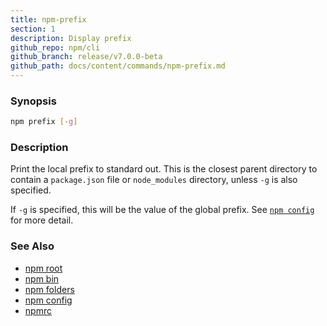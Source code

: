 ```yaml
---
title: npm-prefix
section: 1
description: Display prefix
github_repo: npm/cli
github_branch: release/v7.0.0-beta
github_path: docs/content/commands/npm-prefix.md
---
```


### Synopsis

```bash
npm prefix [-g]
```

### Description

Print the local prefix to standard out. This is the closest parent directory
to contain a `package.json` file or `node_modules` directory, unless `-g` is
also specified.

If `-g` is specified, this will be the value of the global prefix. See
[`npm config`](/cli/v7/commands/npm-config) for more detail.

### See Also

* [npm root](/cli/v7/commands/npm-root)
* [npm bin](/cli/v7/commands/npm-bin)
* [npm folders](/cli/v7/configuring-npm/folders)
* [npm config](/cli/v7/commands/npm-config)
* [npmrc](/cli/v7/configuring-npm/npmrc)
